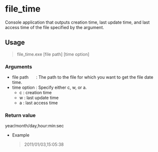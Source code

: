 # file_time
Console application that outputs creation time, last update time, and last access time of the file specified by the argument.

## Usage
> file_time.exe [file path] [time option]

### Arguments
- file path &emsp;&ensp;: The path to the file for which you want to get the file date time.
- time option : Specify either c, w, or a.
  - c :  creation time
  - w :  last update time
  - a :  last access time

### Return value
year/month/day,hour:min:sec
- Example
  > 2011/01/03,15:05:38
